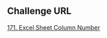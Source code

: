 ## Challenge URL 
[171. Excel Sheet Column Number](https://leetcode.com/problems/excel-sheet-column-number/description/)